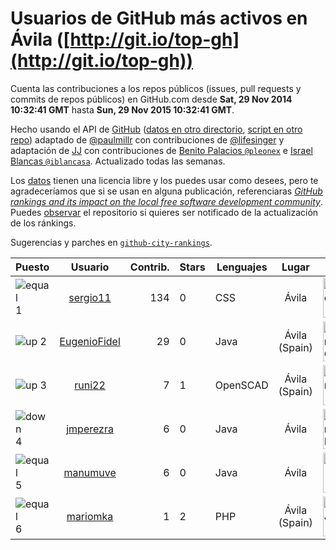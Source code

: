 
# Usuarios de GitHub más activos en Ávila ([http://git.io/top-gh](http://git.io/top-gh))



  Cuenta las contribuciones a los repos públicos (issues, pull requests y commits de repos públicos) en GitHub.com desde  **Sat, 29 Nov 2014 10:32:41 GMT** hasta **Sun, 29 Nov 2015 10:32:41 GMT**.

  Hecho usando el API de [GitHub](http://github.com) ([datos en otro directorio](https://github.com/JJ/top-github-users-data/tree/master/data), [script en otro repo](https://github.com/JJ/github-city-rankings/blob/master/get-city.coffee)) adaptado de [@paulmillr](https://github.com/paulmillr) con contribuciones de [@lifesinger](https://github.com/lifesinger) y adaptación de [JJ](http://jj.github.io) con contribuciones de [Benito Palacios `@pleonex`](http://github.com/pleonex) e [Israel Blancas `@iblancasa`](https://github.com/iblancasa). Actualizado todas las semanas.

  Los [datos](https://github.com/JJ/top-github-users-data/tree/master/data) tienen una licencia libre y los puedes usar como desees, pero te agradeceríamos que si se usan en alguna publicación, referenciaras [*GitHub rankings and its impact on the local free software development community*](https://thewinnower.com/papers/github-rankings-and-its-impact-on-the-local-free-software-development-community). Puedes [observar](https://github.com/JJ/top-github-users-data/subscription) el repositorio si quieres ser notificado de la actualización de los ránkings.

  Sugerencias y parches en [`github-city-rankings`](http://github.com/JJ/github-city-rankings).


| Puesto   |  Usuario  |Contrib.| Stars | Lenguajes   |      Lugar      |  Avatar  |
|----------|:---------:|-------:|-------|-------------|:---------------:|----------|
|![equal](https://raw.githubusercontent.com/JJ/github-city-rankings/master/img/equal.gif) 1 | [sergio11](https://github.com/sergio11) | 134 | 0 | CSS | Ávila | <img src='https://avatars0.githubusercontent.com/u/6996211?v=3&s=64' width="64" title='Sergio'> |
|![up](https://raw.githubusercontent.com/JJ/github-city-rankings/master/img/up.gif) 2 | [EugenioFidel](https://github.com/EugenioFidel) | 29 | 0 | Java | Ávila (Spain) | <img src='https://avatars2.githubusercontent.com/u/12699680?v=3&s=64' width="64" title='Eugenio Glez.'> |
|![up](https://raw.githubusercontent.com/JJ/github-city-rankings/master/img/up.gif) 3 | [runi22](https://github.com/runi22) | 7 | 1 | OpenSCAD | Ávila (Spain) | <img src='https://avatars3.githubusercontent.com/u/5673015?v=3&s=64' width="64" title='Rubén'> |
|![down](https://raw.githubusercontent.com/JJ/github-city-rankings/master/img/down.gif) 4 | [jmperezra](https://github.com/jmperezra) | 6 | 0 | Java | Ávila | <img src='https://avatars2.githubusercontent.com/u/2276963?v=3&s=64' width="64" title='Chema Pramos'> |
|![equal](https://raw.githubusercontent.com/JJ/github-city-rankings/master/img/equal.gif) 5 | [manumuve](https://github.com/manumuve) | 6 | 0 | Java | Ávila | <img src='https://avatars3.githubusercontent.com/u/3774853?v=3&s=64' width="64" title='Manu'> |
|![equal](https://raw.githubusercontent.com/JJ/github-city-rankings/master/img/equal.gif) 6 | [mariomka](https://github.com/mariomka) | 1 | 2 | PHP | Ávila (Spain) | <img src='https://avatars3.githubusercontent.com/u/1822472?v=3&s=64' width="64" title='Mario Juárez'> |
